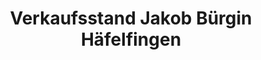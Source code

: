 ---
title: "Verkaufsstand Jakob Bürgin Häfelfingen"
url: /haefelfingen/verkaufsstand-jakob-buergin-haefelfingen/
shop: Hofladen
---